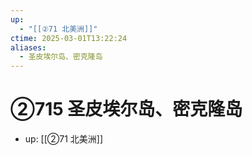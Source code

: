 ```yaml
---
up:
  - "[[②71 北美洲]]"
ctime: 2025-03-01T13:22:24
aliases:
  - 圣皮埃尔岛、密克隆岛
---
```


# ②715 圣皮埃尔岛、密克隆岛

- up: [[②71 北美洲]]
